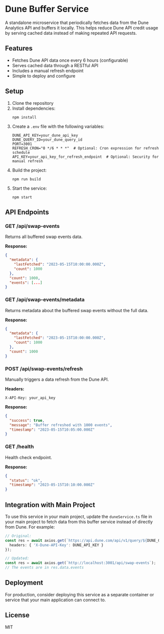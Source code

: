 # Dune Buffer Service

A standalone microservice that periodically fetches data from the Dune Analytics API and buffers it locally. This helps reduce Dune API credit usage by serving cached data instead of making repeated API requests.

## Features

- Fetches Dune API data once every 6 hours (configurable)
- Serves cached data through a RESTful API
- Includes a manual refresh endpoint
- Simple to deploy and configure

## Setup

1. Clone the repository
2. Install dependencies:
   ```
   npm install
   ```
3. Create a `.env` file with the following variables:
   ```
   DUNE_API_KEY=your_dune_api_key
   DUNE_QUERY_ID=your_dune_query_id
   PORT=3001
   REFRESH_CRON="0 */6 * * *"  # Optional: Cron expression for refresh schedule
   API_KEY=your_api_key_for_refresh_endpoint  # Optional: Security for manual refresh
   ```
4. Build the project:
   ```
   npm run build
   ```
5. Start the service:
   ```
   npm start
   ```

## API Endpoints

### GET /api/swap-events
Returns all buffered swap events data.

**Response:**
```json
{
  "metadata": {
    "lastFetched": "2023-05-15T10:00:00.000Z",
    "count": 1000
  },
  "count": 1000,
  "events": [...]
}
```

### GET /api/swap-events/metadata
Returns metadata about the buffered swap events without the full data.

**Response:**
```json
{
  "metadata": {
    "lastFetched": "2023-05-15T10:00:00.000Z",
    "count": 1000
  },
  "count": 1000
}
```

### POST /api/swap-events/refresh
Manually triggers a data refresh from the Dune API.

**Headers:**
```
X-API-Key: your_api_key
```

**Response:**
```json
{
  "success": true,
  "message": "Buffer refreshed with 1000 events",
  "timestamp": "2023-05-15T10:05:00.000Z"
}
```

### GET /health
Health check endpoint.

**Response:**
```json
{
  "status": "ok",
  "timestamp": "2023-05-15T10:10:00.000Z"
}
```

## Integration with Main Project

To use this service in your main project, update the `duneService.ts` file in your main project to fetch data from this buffer service instead of directly from Dune. For example:

```typescript
// Original:
const res = await axios.get(`https://api.dune.com/api/v1/query/${DUNE_QUERY_ID}/results?limit=${limit}&offset=${offset}`, {
  headers: { 'X-Dune-API-Key': DUNE_API_KEY }
});

// Updated:
const res = await axios.get(`http://localhost:3001/api/swap-events`);
// The events are in res.data.events
```

## Deployment

For production, consider deploying this service as a separate container or service that your main application can connect to.

## License

MIT 